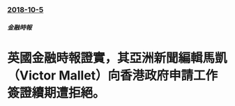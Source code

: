 ### [2018-10-5](/news/2018/10/5/index.md)

##### 金融時報
# 英國金融時報證實，其亞洲新聞編輯馬凱（Victor Mallet）向香港政府申請工作簽證續期遭拒絕。



